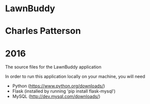 # LawnBuddy
# Charles Patterson
# 2016

The source files for the LawnBuddy application

In order to run this application locally on your machine, you will need
- Python (https://www.python.org/downloads/)
- Flask (installed by running 'pip install flask-mysql')
- MySQL (http://dev.mysql.com/downloads/)
